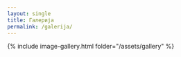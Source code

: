 ```yaml
---
layout: single
title: Галерија
permalink: /galerija/
---
```


{% include image-gallery.html folder="/assets/gallery" %}
